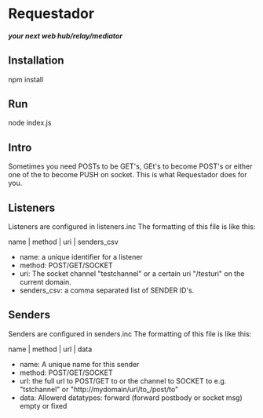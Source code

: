 # Requestador #
##### your next web hub/relay/mediator #####

## Installation ##
npm install

## Run ##
node index.js


## Intro ##
Sometimes you need POSTs to be GET's, GEt's to become POST's or
either one of the to become PUSH on socket.
This is what Requestador does for you.


## Listeners ##
Listeners are configured in listeners.inc
The formatting of this file is like this:

name | method | uri | senders_csv

* name: a unique identifier for a listener
* method:  POST/GET/SOCKET
* uri: The socket channel "testchannel" or a certain uri "/testuri" on the current domain.
* senders_csv: a comma separated list of SENDER ID's.

## Senders ##
Senders are configured in senders.inc
The formatting of this file is like this:

name | method | url | data
* name: A unique name for this sender
* method: POST/GET/SOCKET
* url: the full url to POST/GET to or the channel to SOCKET to
e.g. "tstchannel" or "http://mydomain/url/to_/post/to"
* data: Allowerd datatypes: forward (forward postbody or socket msg) empty or fixed

